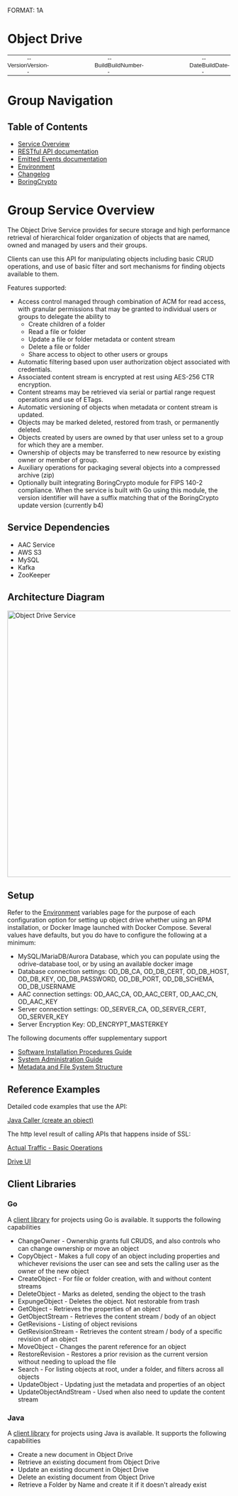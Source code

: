 FORMAT: 1A

# Object Drive

<table style="width:100%;border:0px;padding:0px;border-spacing:0;border-collapse:collapse;font-family:Helvetica;font-size:10pt;vertical-align:center;"><tbody><tr><td style="padding:0px;font-size:10pt;">Version</td><td style="padding:0px;font-size:10pt;">--Version--</td><td style="width:20%;font-size:8pt;"> </td><td style="padding:0px;font-size:10pt;">Build</td><td style="padding:0px;font-size:10pt;">--BuildNumber--</td><td style="width:20%;font-size:8pt;"></td><td style="padding:0px;font-size:10pt;">Date</td><td style="padding:0px;font-size:10pt;">--BuildDate--</td></tr></tbody></table>

# Group Navigation

## Table of Contents

+ [Service Overview](./)
+ [RESTful API documentation](static/templates/rest.html)
+ [Emitted Events documentation](static/templates/events.html)
+ [Environment](static/templates/environment.html)
+ [Changelog](static/templates/changelog.html)
+ [BoringCrypto](static/templates/boringcrypto.html)

# Group Service Overview
The Object Drive Service provides for secure storage and high performance retrieval of hierarchical folder organization of objects that are named, owned and managed by users and their groups.

Clients can use this API for manipulating objects including basic CRUD operations, and use of basic filter and sort mechanisms for finding objects available to them.

Features supported:

+ Access control managed through combination of ACM for read access, with granular permissions that may be granted to individual users or groups to delegate the ability to
  + Create children of a folder
  + Read a file or folder
  + Update a file or folder metadata or content stream
  + Delete a file or folder
  + Share access to object to other users or groups
+ Automatic filtering based upon user authorization object associated with credentials.
+ Associated content stream is encrypted at rest using AES-256 CTR encryption.
+ Content streams may be retrieved via serial or partial range request operations and use of ETags.
+ Automatic versioning of objects when metadata or content stream is updated.
+ Objects may be marked deleted, restored from trash, or permanently deleted.
+ Objects created by users are owned by that user unless set to a group for which they are a member.
+ Ownership of objects may be transferred to new resource by existing owner or member of group.
+ Auxiliary operations for packaging several objects into a compressed archive (zip)
+ Optionally built integrating BoringCrypto module for FIPS 140-2 compliance.  When the service is built with Go using this module, the version identifier will have a suffix matching that of the BoringCrypto update version (currently b4)

## Service Dependencies

+ AAC Service
+ AWS S3
+ MySQL
+ Kafka
+ ZooKeeper

## Architecture Diagram

<img src="static/images/odrive-service.png" alt="Object Drive Service" width="600" align="middle" />

## Setup

Refer to the [Environment](static/templates/environment.html) variables page for the purpose of each configuration option for setting up object drive whether using an RPM installation, or Docker Image launched with Docker Compose. Several values have defaults, but you do have to configure the following at a minimum:
* MySQL/MariaDB/Aurora Database, which you can populate using the odrive-database tool, or by using an available docker image
* Database connection settings: OD_DB_CA, OD_DB_CERT, OD_DB_HOST, OD_DB_KEY, OD_DB_PASSWORD, OD_DB_PORT, OD_DB_SCHEMA, OD_DB_USERNAME
* AAC connection settings: OD_AAC_CA, OD_AAC_CERT, OD_AAC_CN, OD_AAC_KEY
* Server connection settings: OD_SERVER_CA, OD_SERVER_CERT, OD_SERVER_KEY
* Server Encryption Key: OD_ENCRYPT_MASTERKEY

The following documents offer supplementary support
* [Software Installation Procedures Guide](static/object-drive-sipg.pdf)
* [System Administration Guide](static/object-drive-sag.pdf)
* [Metadata and File System Structure](static/object-drive-internal.pdf)


##  Reference Examples

Detailed code examples that use the API:

[Java Caller (create an object)](static/templates/ObjectDriveSDK.java)

The http level result of calling APIs that happens inside of SSL:

[Actual Traffic - Basic Operations](static/templates/APISample.html)

[Drive UI](/apps/drive/index.html)

## Client Libraries

### Go

A [client library](static/client.go) for projects using Go is available. It supports the following capabilities

+	ChangeOwner - Ownership grants full CRUDS, and also controls who can change ownership or move an object
+   CopyObject - Makes a full copy of an object including properties and whichever revisions the user can see and sets the calling user as the owner of the new object
+	CreateObject - For file or folder creation, with and without content streams
+	DeleteObject - Marks as deleted, sending the object to the trash
+   ExpungeObject - Deletes the object. Not restorable from trash
+	GetObject - Retrieves the properties of an object
+	GetObjectStream - Retrieves the content stream / body of an object
+	GetRevisions - Listing of object revisions
+   GetRevisionStream - Retrieves the content stream / body of a specific revision of an object
+	MoveObject - Changes the parent reference for an object
+   RestoreRevision - Restores a prior revision as the current version without needing to upload the file
+	Search - For listing objects at root, under a folder, and filters across all objects
+	UpdateObject - Updating just the metadata and properties of an object
+	UpdateObjectAndStream - Used when also need to update the content stream

### Java

A [client library](https://bitbucket.di2e.net/projects/DIME/repos/object-drive-client/browse) for projects using Java is available. It supports the following capabilities

+ Create a new document in Object Drive
+ Retrieve an existing document from Object Drive
+ Update an existing document in Object Drive
+ Delete an existing document from Object Drive
+ Retrieve a Folder by Name and create it if it doesn't already exist